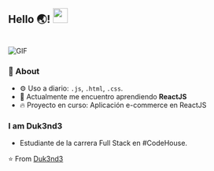 ## Hello 🌏! <img src="https://raw.githubusercontent.com/iampavangandhi/iampavangandhi/master/gifs/Hi.gif" width="30px"></h2>

<br />
<img text-align="right" alt="GIF" src="https://media.giphy.com/media/13HgwGsXF0aiGY/giphy.gif" />

### 🚀 About

- ⚙️ Uso a diario: `.js`, `.html`, `.css`.
- 🔭 Actualmente me encuentro aprendiendo **ReactJS**
- 🔥 Proyecto en curso: Aplicación e-commerce en ReactJS

### I am Duk3nd3

- Estudiante de la carrera Full Stack en #CodeHouse.

⭐️ From [Duk3nd3](https://github.com/Duk3nd3/)
